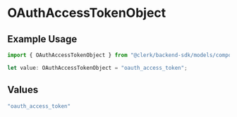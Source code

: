 # OAuthAccessTokenObject

## Example Usage

```typescript
import { OAuthAccessTokenObject } from "@clerk/backend-sdk/models/components";

let value: OAuthAccessTokenObject = "oauth_access_token";
```

## Values

```typescript
"oauth_access_token"
```
